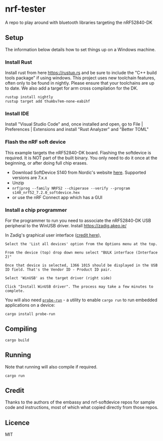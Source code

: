 # nrf-tester
A repo to play around with bluetooth libraries targeting the nRF52840-DK


## Setup
The information below details how to set things up on a Windows machine. 

### Install Rust
Install rust from here https://rustup.rs and be sure to include the "C++ build tools package" if using windows.
This project uses new toolchain features, often only to be found in nightly. Please ensure that your toolchains are up to date. We also add a target for arm cross compilation for the DK.

```
rustup install nightly
rustup target add thumbv7em-none-eabihf
```

### Install IDE

Install "Visual Studio Code" and, once installed and open, go to File | Preferences | Extensions and install "Rust Analyzer" and "Better TOML"

### Flash the nRF soft device

This example targets the nRF52840-DK board. Flashing the softdevice is required. It is NOT part of the built binary. You only need to do it once at the beginning, or after doing full chip erases.

- Download SoftDevice S140 from Nordic's website [here](https://www.nordicsemi.com/Software-and-tools/Software/S140/Download). Supported versions are 7.x.x
- Unzip
- `nrfjprog --family NRF52 --chiperase --verify --program s140_nrf52_7.2.0_softdevice.hex`
- or use the nRF Connect app which has a GUI


### Install a chip programmer

For the programmer to run you need to associate the nRF52840-DK USB peripheral to the WinUSB driver. Install https://zadig.akeo.ie/

In Zadig's graphical user interface ([credit here](https://embedded-trainings.ferrous-systems.com/installation.html)),

    Select the 'List all devices' option from the Options menu at the top.

    From the device (top) drop down menu select "BULK interface (Interface 2)"

    Once that device is selected, 1366 1015 should be displayed in the USB ID field. That's the Vendor ID - Product ID pair.

    Select 'WinUSB' as the target driver (right side)

    Click "Install WinUSB driver". The process may take a few minutes to complete.


You will also need [`probe-run`](https://ferrous-systems.com/blog/probe-run/) - a utility to enable `cargo run` to run embedded applications on a device:

```
cargo install probe-run
```

## Compiling

```
cargo build
```

## Running
Note that running will also compile if required.
```
cargo run
```

## Credit
Thanks to the authors of the embassy and nrf-softdevice repos for sample code and instructions, most of which what copied directly from those repos.

## Licence
MIT